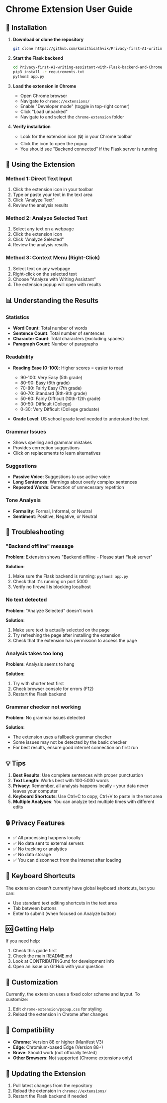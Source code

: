 # Chrome Extension User Guide

## 🚀 Installation

1. **Download or clone the repository**
   ```bash
   git clone https://github.com/kanithisathvik/Privacy-first-AI-writing-assistant-with-Flask-backend-and-Chrome-extension.git
   ```

2. **Start the Flask backend**
   ```bash
   cd Privacy-first-AI-writing-assistant-with-Flask-backend-and-Chrome-extension
   pip3 install -r requirements.txt
   python3 app.py
   ```

3. **Load the extension in Chrome**
   - Open Chrome browser
   - Navigate to `chrome://extensions/`
   - Enable "Developer mode" (toggle in top-right corner)
   - Click "Load unpacked"
   - Navigate to and select the `chrome-extension` folder

4. **Verify installation**
   - Look for the extension icon (🔒) in your Chrome toolbar
   - Click the icon to open the popup
   - You should see "Backend connected" if the Flask server is running

## 📖 Using the Extension

### Method 1: Direct Text Input

1. Click the extension icon in your toolbar
2. Type or paste your text in the text area
3. Click "Analyze Text"
4. Review the analysis results

### Method 2: Analyze Selected Text

1. Select any text on a webpage
2. Click the extension icon
3. Click "Analyze Selected"
4. Review the analysis results

### Method 3: Context Menu (Right-Click)

1. Select text on any webpage
2. Right-click on the selected text
3. Choose "Analyze with Writing Assistant"
4. The extension popup will open with results

## 📊 Understanding the Results

### Statistics
- **Word Count**: Total number of words
- **Sentence Count**: Total number of sentences
- **Character Count**: Total characters (excluding spaces)
- **Paragraph Count**: Number of paragraphs

### Readability
- **Reading Ease (0-100)**: Higher scores = easier to read
  - 90-100: Very Easy (5th grade)
  - 80-90: Easy (6th grade)
  - 70-80: Fairly Easy (7th grade)
  - 60-70: Standard (8th-9th grade)
  - 50-60: Fairly Difficult (10th-12th grade)
  - 30-50: Difficult (College)
  - 0-30: Very Difficult (College graduate)

- **Grade Level**: US school grade level needed to understand the text

### Grammar Issues
- Shows spelling and grammar mistakes
- Provides correction suggestions
- Click on replacements to learn alternatives

### Suggestions
- **Passive Voice**: Suggestions to use active voice
- **Long Sentences**: Warnings about overly complex sentences
- **Repeated Words**: Detection of unnecessary repetition

### Tone Analysis
- **Formality**: Formal, Informal, or Neutral
- **Sentiment**: Positive, Negative, or Neutral

## 🔧 Troubleshooting

### "Backend offline" message

**Problem**: Extension shows "Backend offline - Please start Flask server"

**Solution**:
1. Make sure the Flask backend is running: `python3 app.py`
2. Check that it's running on port 5000
3. Verify no firewall is blocking localhost

### No text detected

**Problem**: "Analyze Selected" doesn't work

**Solution**:
1. Make sure text is actually selected on the page
2. Try refreshing the page after installing the extension
3. Check that the extension has permission to access the page

### Analysis takes too long

**Problem**: Analysis seems to hang

**Solution**:
1. Try with shorter text first
2. Check browser console for errors (F12)
3. Restart the Flask backend

### Grammar checker not working

**Problem**: No grammar issues detected

**Solution**:
- The extension uses a fallback grammar checker
- Some issues may not be detected by the basic checker
- For best results, ensure good internet connection on first run

## 💡 Tips

1. **Best Results**: Use complete sentences with proper punctuation
2. **Text Length**: Works best with 100-5000 words
3. **Privacy**: Remember, all analysis happens locally - your data never leaves your computer
4. **Keyboard Shortcuts**: Use Ctrl+C to copy, Ctrl+V to paste in the text area
5. **Multiple Analyses**: You can analyze text multiple times with different edits

## 🔒 Privacy Features

- ✅ All processing happens locally
- ✅ No data sent to external servers
- ✅ No tracking or analytics
- ✅ No data storage
- ✅ You can disconnect from the internet after loading

## 📝 Keyboard Shortcuts

The extension doesn't currently have global keyboard shortcuts, but you can:
- Use standard text editing shortcuts in the text area
- Tab between buttons
- Enter to submit (when focused on Analyze button)

## 🆘 Getting Help

If you need help:
1. Check this guide first
2. Check the main README.md
3. Look at CONTRIBUTING.md for development info
4. Open an issue on GitHub with your question

## 🎨 Customization

Currently, the extension uses a fixed color scheme and layout. To customize:
1. Edit `chrome-extension/popup.css` for styling
2. Reload the extension in Chrome after changes

## 📱 Compatibility

- **Chrome**: Version 88 or higher (Manifest V3)
- **Edge**: Chromium-based Edge (Version 88+)
- **Brave**: Should work (not officially tested)
- **Other Browsers**: Not supported (Chrome extensions only)

## 🔄 Updating the Extension

1. Pull latest changes from the repository
2. Reload the extension in `chrome://extensions/`
3. Restart the Flask backend if needed
